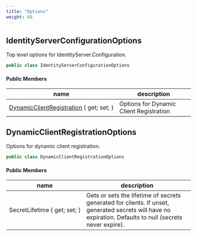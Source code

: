 ```yaml
---
title: "Options"
weight: 60
---
```


## IdentityServerConfigurationOptions

Top level options for IdentityServer.Configuration.

```csharp
public class IdentityServerConfigurationOptions
```

#### Public Members

| name | description |
| --- | --- |
| [DynamicClientRegistration](#DynamicClientRegistrationOptions) { get; set; } | Options for Dynamic Client Registration |

## DynamicClientRegistrationOptions

Options for dynamic client registration.

```csharp
public class DynamicClientRegistrationOptions
```

#### Public Members

| name | description |
| --- | --- |
| SecretLifetime { get; set; } | Gets or sets the lifetime of secrets generated for clients. If unset, generated secrets will have no expiration. Defaults to null (secrets never expire). |
